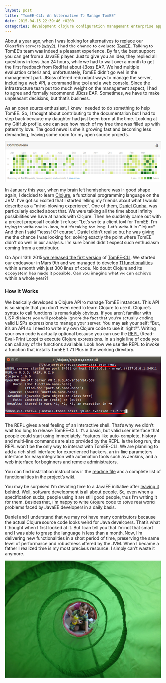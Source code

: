 ```yaml
---
layout: post
title: "TomEE-CLI: An Alternative To Manage TomEE"
date: 2015-04-15 22:39:46 +0200
categories: development clojure configuration management enterprise application java ee open source
---
```


About a year ago, when I was looking for alternatives to replace our Glassfish servers ([why?](/2013/11/glassfish-is-now-a-javaee-toy.html)), I had the chance to evaluate [TomEE](http://tomee.apache.org/apache-tomee.html). Talking to TomEE’s team was indeed a pleasant experience. By far, the best support you can get from a JavaEE player. Just to give you an idea, they replied all questions in less than 24 hours, while we had to wait over a month to get the first feedback from RedHat about JBoss EAP. We had multiple evaluation criteria and, unfortunately, TomEE didn’t go well in the management part. JBoss offered redundant ways to manage the server, including a web API, a command line tool and a web console. Since the infrastructure team put too much weight on the management aspect, I had to agree and formally recommend JBoss EAP. Sometimes, we have to make unpleasant decisions, but that’s business.

As an open source enthusiast, I knew I needed to do something to help TomEE. So, I thought about contributing to the documentation but I had to step back because my daughter had just been born at the time. Looking at my GitHub profile, one can see how much of my free time was filled up with paternity love. The good news is she is growing fast and becoming less demanding, leaving some room for my open source projects.

![github-contributions.png](/images/posts/github-contributions.png)

In January this year, when my brain left hemisphere was in good shape again, I decided to learn <a href="http://www.clojure.org" target="_blank">Clojure</a>, a functional programming language on the JVM. I’ve got so excited that I started telling my friends about what I would describe as a “mind-blowing experience”. One of them, <a href="https://github.com/danielsoro" target="_blank">Daniel Cunha</a>, was particularly excited about that. We were talking all the time about infinity possibilities we have at hands with Clojure. Then he suddenly came out with a project proposal I couldn’t refuse: “Let’s write a client tool for TomEE. I’m trying to write one in Java, but it’s taking too long. Let’s write it in Clojure”. And then I said “Yesss! Of course”. Daniel didn’t realise but he was giving me the chance I was looking for: solving exactly the point where TomEE didn’t do well in our analysis. I’m sure Daniel didn’t expect such enthusiasm coming from a contributor.

On April 13th 2015 <a href="https://github.com/bitmaker-software/tomee-cli/releases" target="_blank">we released the first version</a> of <a href="https://github.com/bitmaker-software/tomee-cli" target="_blank">TomEE-CLI</a>. We started our endeavour in Mars 9th and we managed to develop <a href="https://github.com/bitmaker-software/tomee-cli/wiki/Usage" target="_blank">11 functionalities</a> within a month with just 300 lines of code. No doubt Clojure and its ecosystem has made it possible. Can you imagine what we can achieve within a whole year?!

<h3>How It Works</h3>

We basically developed a Clojure API to manage TomEE instances. This API is so simple that you don’t even need to learn Clojure to use it. Clojure’s syntax to call functions is remarkably obvious. If you aren’t familiar with LISP dialects you will probably ignore the fact that you’re actually coding valid LISPs expressions to manage your server. You may ask your self: “But, it’s an API so I need to write my own Clojure code to use it, right?”. Writing your own code is actually optional because you can use the [REPL](http://en.wikipedia.org/wiki/Read%E2%80%93eval%E2%80%93print_loop) (Read-Eval-Print Loop) to execute Clojure expressions. In a single line of code you can call any of the functions available. Look how we use the REPL to invoke a function that installs TomEE 1.7.1 Plus in the working directory.

![clojure-repl-tomee-cli1.png](/images/posts/clojure-repl-tomee-cli1.png)

The REPL gives a real feeling of an interactive shell. That’s why we didn’t wait too long to release TomEE-CLI. It’s a basic, but valid user interface that people could start using immediately. Features like auto-complete, history and multi-line commands are also provided by the REPL. In the long run, the REPL won’t be the only way to interact with TomEE-CLI. We are planning to add a rich shell interface for experienced hackers, an in-line parameters interface for easy integration with automation tools such as Jenkins, and a web interface for beginners and remote administrators.

You can find installation instructions in the <a href="https://github.com/bitmaker-software/tomee-cli/blob/master/README.md" target="_blank">readme file</a> and a complete list of functionalities in the <a href="https://github.com/bitmaker-software/tomee-cli/wiki" target="_blank">project’s wiki</a>.

You may be surprised I’m devoting time to a JavaEE initiative after [leaving it behind](/2015/02/leaving-javaee-behind.html). Well, software development is all about people. So, even when a specification sucks, people using it are still good people, thus I’m writing it for them. Besides that, I’m happy to write Clojure code to solve real world problems faced by JavaEE developers in a daily basis.

Daniel and I understand that we may not have many contributors because the actual Clojure source code looks weird for Java developers. That’s what I thought when I first looked at it. But I can tell you that I’m not that smart and I was able to grasp the language in less than a month. Now, I’m delivering new functionalities in a short period of time, preserving the same level of performance and robustness offered by the JVM. When I became a father I realized time is my most precious resource. I simply can’t waste it anymore.

![DSC00410-1024x768.jpg](/images/posts/DSC00410-1024x768.jpg)
